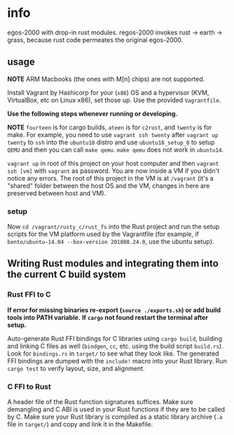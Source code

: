 # info
egos-2000 with drop-in rust modules. regos-2000 invokes rust -> earth -> grass, because rust code permeates the original egos-2000.

## usage
**NOTE** ARM Macbooks (the ones with M[n] chips) are not supported.

Install Vagrant by Hashicorp for your (`x86`) OS and a hypervisor (KVM, VirtualBox, etc on Linux x86), set those up. Use the provided `Vagrantfile`.

**Use the following steps whenever running or developing.**  

**NOTE** `fourteen` is for cargo builds, `ateen` is for `c2rust`, and `twenty` is for make. For example, you need to use `vagrant ssh twenty` after `vagrant up twenty` to `ssh` into the `ubuntu18` distro and use `ubuntu18_setup_0` to setup `QEMU` and then you can call `make qemu`. `make qemu` does not work in `ubuntu14`.

`vagrant up` in root of this project on your host computer and then `vagrant ssh [vm]` with `vagrant` as password. You are now inside a VM if you didn't notice any errors. The root of this project in the VM is at `/vagrant` (it's a "shared" folder between the host OS and the VM, changes in here are preserved between host and VM). 
### setup
Now `cd /vagrant/rusty_c/rust_fs` into the Rust project and run the setup scripts for the VM platform used by the Vagrantfile (for example, if `bento/ubuntu-14.04 --box-version 201808.24.0`, use the ubuntu setup). 

## Writing Rust modules and integrating them into the current C build system
### Rust FFI to C
**If error for missing binaries re-export (`source ./exports.sh`) or add build tools into PATH variable.**
**If `cargo` not found restart the terminal after setup.**

Auto-generate Rust FFI bindings for C libraries using `cargo build`, building and linking C files as well (`bindgen`, `cc`, etc. using the build script `build.rs`). Look for `bindings.rs` in `target/` to see what they look like. The generated FFI bindings are dumped with the `include!` macro into your Rust library. Run `cargo test` to verify layout, size, and alignment. 

### C FFI to Rust
A header file of the Rust function signatures suffices. Make sure demangling and C ABI is used in your Rust functions if they are to be called by C. Make sure your Rust library is compiled as a static library archive (`.a` file in `target/`) and copy and link it in the Makefile.